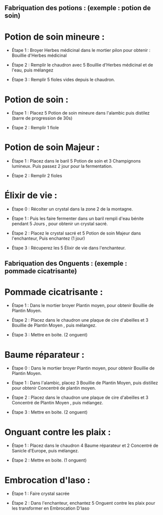 ## Fabriquation des potions :  (exemple : potion de soin)					

# Potion de soin mineure :

- Étape 1 : Broyer Herbes médicinal dans le mortier pilon pour obtenir : Bouillie d'Herbes médicinal

- Étape 2 : Remplir le chaudron avec 5 Bouillie d'Herbes médicinal et de l'eau, puis mélangez

- Étape 3 : Remplir 5 fioles vides depuis le chaudron.

# Potion de soin :

- Étape 1 : Placez 5 Potion de soin mineure dans l'alambic puis distilez (barre de progression de 30s)

- Étape 2 : Remplir 1 fiole

# Potion de soin Majeur :

- Étape 1 : Placez dans le baril 5 Potion de soin et 3 Champignons lumineux. Puis passez 2 jour pour la fermentation. 

- Étape 2 : Remplir 2 fioles

# Élixir de vie : 

- Étape 0 : Récolter un crystal dans la zone 2 de la montagne. 

- Étape 1 : Puis les faire fermenter dans un baril rempli d'eau bénite pendant 5 Jours , pour obtenir un crystal sacré. 

- Étape 2 : Placez le crystal sacré et 5 Potion de soin Majeur dans l'enchanteur, Puis enchantez (1 jour)

- Étape 3 : Récuperez les 5 Élixir de vie dans l'enchanteur.


## Fabriquation des Onguents : (exemple : pommade cicatrisante)

# Pommade cicatrisante :

- Étape 1 : Dans le mortier broyer Plantin moyen, pour obtenir Bouillie de Plantin Moyen. 

- Étape 2 : Placez dans le chaudron une plaque de cire d'abeilles et 3 Bouillie de Plantin Moyen , puis mélangez.

- Étape 3 : Mettre en boite. (2 onguent)

# Baume réparateur :

- Étape 0 : Dans le mortier broyer Plantin moyen, pour obtenir Bouillie de Plantin Moyen. 

- Étape 1 :	Dans l'alambic, placez 3 Bouillie de Plantin Moyen, puis distillez pour obtenir Concentré de plantin moyen.

- Étape 2 : Placez dans le chaudron une plaque de cire d'abeilles et 3 Concentré de Plantin Moyen , puis mélangez.

- Étape 3 : Mettre en boite. (2 onguent)

# Onguant contre les plaix :

- Étape 1 : Placez dans le chaudron 4 Baume réparateur et 2 Concentré de Sanicle d'Europe, puis mélangez.

- Étape 2 : Mettre en boite. (1 onguent)

# Embrocation d'Iaso :

- Étape 1 : Faire crystal sacrée 

- Étape 2 : Dans l'enchanteur, enchantez 5 Onguent contre les plaix pour les transformer en Embrocation D'Iaso
